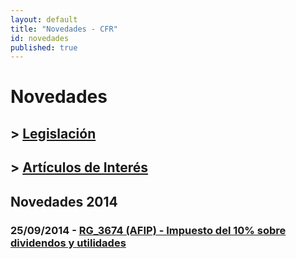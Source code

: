 ```yaml
---
layout: default
title: "Novedades - CFR"
id: novedades
published: true
---
```


# Novedades

## > [Legislación](/novedades/legislacion/)

## > [Artículos de Interés](/novedades/articulos-de-interes/)


## Novedades 2014

### 25/09/2014 - [RG_3674 (AFIP) - Impuesto del 10% sobre dividendos y utilidades](/novedades/2014-09-25-RG3674-afip-impuesto-dividendos-y-utilidades)


